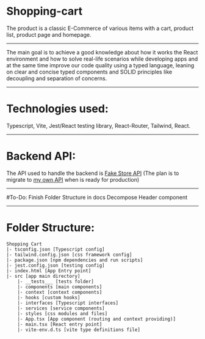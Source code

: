 # Shopping-cart
The product is a classic E-Commerce of various items with a cart, product list, product page and homepage.

___

The main goal is to achieve a good knowledge about how it works the React environment and how to solve real-life scenarios while developing apps
and at the same time improve our code quality using a typed language, leaning on clear and concise typed components and SOLID principles like decoupling and separation of concerns. 

___

# Technologies used:
Typescript, Vite, Jest/React testing library, React-Router, Tailwind, React.

___

# Backend API:
The API used to handle the backend is [Fake Store API](https://fakestoreapi.com/) (The plan is to migrate to [my own API](https://github.com/capitan-beto/shushi-api) when is ready for production)

___

#To-Do:
Finish Folder Structure in docs
Decompose Header component
___

# Folder Structure:
```
Shopping Cart
|- tsconfig.json [Typescript config]
|- tailwind.config.json [css framework config]
|- package.json [npm dependencies and run scripts]
|- jest.config.json [testing config]
|- index.html [App Entry point]
|- src [app main directory]
    |- __tests___ [tests folder]
    |- components [main components]
    |- context [context components]
    |- hooks [custom hooks]
    |- interfaces [Typescript interfaces]
    |- services [service components]
    |- styles [css modules and files]
    |- App.tsx [App component (routing and context providing)]
    |- main.tsx [React entry point]
    |- vite-env.d.ts [vite type definitions file]
```
    



